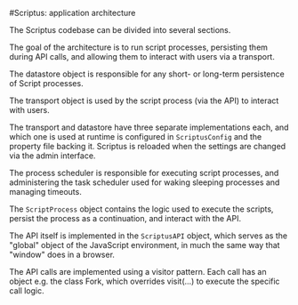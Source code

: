 
#Scriptus: application architecture

The Scriptus codebase can be divided into several sections.

The goal of the architecture is to run script processes, persisting them during API calls, and allowing them to interact with users via a transport.

The datastore object is responsible for any short- or long-term persistence of Script processes.

The transport object is used by the script process (via the API) to interact with users.

The transport and datastore have three separate implementations each, and which one is used at runtime is configured in `ScriptusConfig`
 and the property file backing it. Scriptus is reloaded when the settings are changed via the admin interface.

The process scheduler is responsible for executing script processes, and administering the task scheduler used for waking sleeping processes and managing timeouts.

The `ScriptProcess` object contains the logic used to execute the scripts, persist the process as a continuation, and interact with the API.

The API itself is implemented in the `ScriptusAPI` object, which serves as the "global" object of the JavaScript environment, in much the same way that "window" does in a browser.

The API calls are implemented using a visitor pattern. Each call has an object e.g. the class Fork, which overrides visit(...) to execute the specific call logic.



